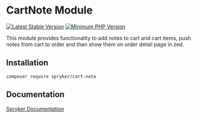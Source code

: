 # CartNote Module
[![Latest Stable Version](https://poser.pugx.org/spryker/cart-note/v/stable.svg)](https://packagist.org/packages/spryker/cart-note)
[![Minimum PHP Version](https://img.shields.io/badge/php-%3E%3D%208.1-8892BF.svg)](https://php.net/)

This module provides functionality to add notes to cart and cart items, push notes from cart to order and than show them on order detail page in zed.

## Installation

```
composer require spryker/cart-note
```

## Documentation

[Spryker Documentation](https://docs.spryker.com)

